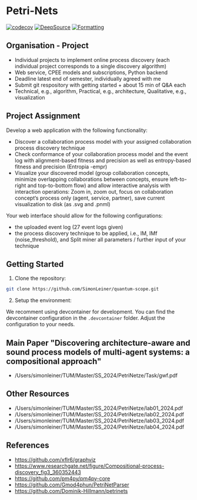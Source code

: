 # Petri-Nets

[![codecov](https://codecov.io/gh/SimonLeiner/university-petri-nets/graph/badge.svg?token=ylPOjFIKvY)](https://codecov.io/gh/SimonLeiner/university-petri-nets)
[![DeepSource](https://app.deepsource.com/gh/SimonLeiner/university-petri-nets.svg/?label=active+issues&show_trend=true&token=A94lUpOHD7gzUx7a7331vgmz)](https://app.deepsource.com/gh/SimonLeiner/university-petri-nets/)
[![Formatting](https://github.com/SimonLeiner/university-petri-nets/actions/workflows/ruff.yml/badge.svg)](https://github.com/SimonLeiner/university-petri-nets/actions/workflows/ruff.yml)

## Organisation - Project

- Individual projects to implement online process discovery (each individual project corresponds to a single discovery algorithm)
- Web service, CPEE models and subscriptions, Python backend
- Deadline latest end of semester, individually agreed with me
- Submit git respository with getting started + about 15 min of Q&A each
- Technical, e.g., algorithm, Practical, e.g., architecture, Qualitative, e.g., visualization

## Project Assignment

Develop a web application with the following functionality:

- Discover a collaboration process model with your assigned collaboration process discovery technique
- Check conformance of your collaboration process model and the event log with alignment-based fitness and precision as well as entropy-based fitness and precision (Entropia -empr)
- Visualize your discovered model (group collaboration concepts, minimize overlapping collaborations between concepts, ensure left-to-right and top-to-bottom flow) and allow interactive analysis with interaction operations: Zoom in, zoom out, focus on collaboration concept‘s process only (agent, service, partner), save current visualization to disk (as .svg
  and .pnml)

Your web interface should allow for the following configurations:

- the uploaded event log (27 event logs given)
- the process discovery technique to be applied, i.e., IM, IMf (noise_threshold), and Split miner all parameters / further input of your technique

## Getting Started

1. Clone the repository:

```bash
git clone https://github.com/SimonLeiner/quantum-scope.git
```

2. Setup the environment:

We recomment using devcontainer for development. You can find the devcontainer configuration in the `.devcontainer` folder. Adjust the configuration to your needs.

## Main Paper "Discovering architecture-aware and sound process models of multi-agent systems: a compositional approach"

- /Users/simonleiner/TUM/Master/SS_2024/PetriNetze/Task/gwf.pdf

## Other Resources

- /Users/simonleiner/TUM/Master/SS_2024/PetriNetze/lab01_2024.pdf
- /Users/simonleiner/TUM/Master/SS_2024/PetriNetze/lab02_2024.pdf
- /Users/simonleiner/TUM/Master/SS_2024/PetriNetze/lab03_2024.pdf
- /Users/simonleiner/TUM/Master/SS_2024/PetriNetze/lab04_2024.pdf

## References

- https://github.com/xflr6/graphviz
- https://www.researchgate.net/figure/Compositional-process-discovery_fig3_360352443
- https://github.com/pm4py/pm4py-core
- https://github.com/Gmod4phun/PetriNetParser
- https://github.com/Dominik-Hillmann/petrinets